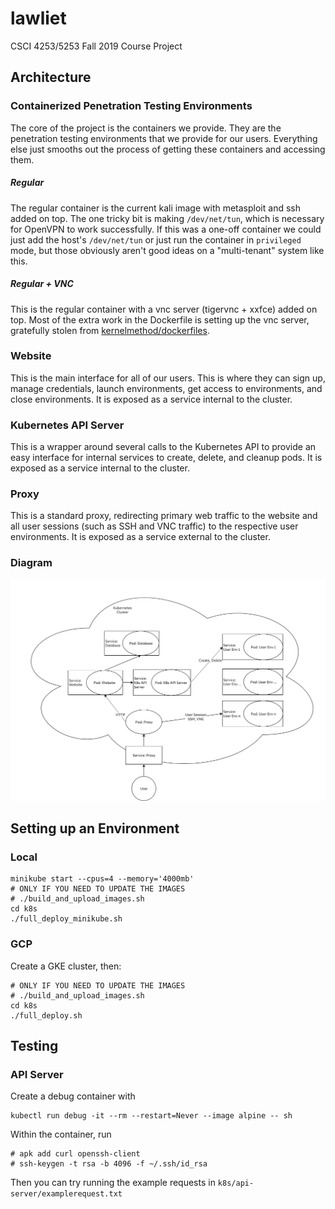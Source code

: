 # lawliet
CSCI 4253/5253 Fall 2019 Course Project


## Architecture

### Containerized Penetration Testing Environments
The core of the project is the containers we provide. They are the penetration testing environments
that we provide for our users. Everything else just smooths out the process of getting these containers
and accessing them.

##### Regular
The regular container is the current kali image with metasploit and ssh added on top. The one tricky bit is making `/dev/net/tun`, which is necessary for OpenVPN to work successfully. If this was a one-off container we could just add the host's `/dev/net/tun` or just run the container in `privileged` mode, but those obviously aren't good ideas on a "multi-tenant" system like this.

##### Regular + VNC
This is the regular container with a vnc server (tigervnc + xxfce) added on top. Most of the extra work in the Dockerfile is setting up the vnc server, gratefully stolen from [kernelmethod/dockerfiles](https://github.com/kernelmethod/dockerfiles).

### Website
This is the main interface for all of our users. This is where they can sign up, manage credentials, launch environments, get access to environments, and close environments. It is exposed as a service internal to the cluster.

### Kubernetes API Server
This is a wrapper around several calls to the Kubernetes API to provide an easy interface for internal services to create, delete, and cleanup pods. It is exposed as a service internal to the cluster.

### Proxy
This is a standard proxy, redirecting primary web traffic to the website and all user sessions (such as SSH and VNC traffic) to the respective user environments. It is exposed as a service external to the cluster.

### Diagram
![Architecture Diagram](k8s-architecture-v2.png)

## Setting up an Environment

### Local
```
minikube start --cpus=4 --memory='4000mb'
# ONLY IF YOU NEED TO UPDATE THE IMAGES
# ./build_and_upload_images.sh
cd k8s
./full_deploy_minikube.sh
```

### GCP
Create a GKE cluster, then:

```
# ONLY IF YOU NEED TO UPDATE THE IMAGES
# ./build_and_upload_images.sh
cd k8s
./full_deploy.sh
```

## Testing

### API Server
Create a debug container with

```
kubectl run debug -it --rm --restart=Never --image alpine -- sh
```

Within the container, run

```
# apk add curl openssh-client
# ssh-keygen -t rsa -b 4096 -f ~/.ssh/id_rsa
```

Then you can try running the example requests in `k8s/api-server/examplerequest.txt`
